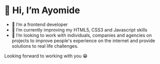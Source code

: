 <h1>👋 Hi, I’m Ayomide</h1>
<ul>
  <li>👀 I’m a frontend developer</li>
<li>🌱 I’m currently improving my HTML5, CSS3 and Javascript skills</li>
<li>💞️ I’m looking to work with individuals, companies and agencies on projects to improve people's experience on the internet and provide solutions to real life challenges.</li>
</ul>
Looking forward to working with you 😁
<!---
codayomide/codayomide is a ✨ special ✨ repository because its `README.md` (this file) appears on your GitHub profile.
You can click the Preview link to take a look at your changes.
--->
